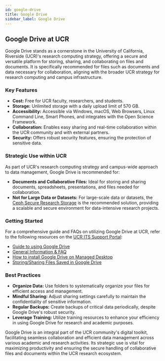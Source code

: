 ```yaml
---
id: google-drive
title: Google Drive
sidebar_label: Google Drive
---
```


## Google Drive at UCR

Google Drive stands as a cornerstone in the University of California, Riverside (UCR)'s research computing strategy, offering a secure and versatile platform for storing, sharing, and collaborating on files and documents. It is specifically recommended for files such as documents and data necessary for collaboration, aligning with the broader UCR strategy for research computing and campus infrastructure.

### Key Features

- **Cost:** Free for UCR faculty, researchers, and students.
- **Storage:** Unlimited storage with a daily upload limit of 570 GB.
- **Accessibility:** Accessible via Windows, macOS, Web Browsers, Linux Command Line, Smart Phones, and integrates with the Open Science Framework.
- **Collaboration:** Enables easy sharing and real-time collaboration within the UCR community and with external partners.
- **Security:** Offers robust security features, ensuring the protection of sensitive data.

### Strategic Use within UCR

As part of UCR's research computing strategy and campus-wide approach to data management, Google Drive is recommended for:

- **Documents and Collaborative Files:** Ideal for storing and sharing documents, spreadsheets, presentations, and files needed for collaboration.
- **Not for Large Data or Datasets:** For large-scale data or datasets, the [Ceph Secure Research Storage](ceph-secure-research-storage.md) is the recommended solution, providing a scalable and secure environment for data-intensive research projects.

### Getting Started

For a comprehensive guide and FAQs on utilizing Google Drive at UCR, refer to the following resources on the [UCR ITS Support Portal](https://ucrsupport.service-now.com/ucr_portal/):

- [Guide to using Google Drive](https://ucrsupport.service-now.com/ucr_portal/?id=kb_article&sys_id=0f55d6ad1bbb489826bd635bbc4bcbc5)
- [General Information & FAQ](https://ucrsupport.service-now.com/ucr_portal/?id=kb_article&sys_id=c35c53a91b35cc54750b11bebd4bcba2)
- [How to install Google Drive on Managed Desktop](https://ucrsupport.service-now.com/ucr_portal/?id=kb_article&sys_id=6344f4b5dba5f7800d74755a8c96193f)
- [Storing/Sharing Files Saved in Google Drive](https://ucrsupport.service-now.com/ucr_portal/?id=kb_article&sys_id=53e1a7751beec898f3444158dc4bcb1e)

### Best Practices

- **Organize Data:** Use folders to systematically organize your files for efficient access and management.
- **Mindful Sharing:** Adjust sharing settings carefully to maintain the confidentiality of sensitive information.
- **Regular Backups:** Create backups of critical data periodically, despite Google Drive's robust security.
- **Leverage Training:** Utilize training resources to enhance your efficiency in using Google Drive for research and academic purposes.

Google Drive is an integral part of the UCR community's digital toolkit, facilitating seamless collaboration and efficient data management across various academic and research activities. Its strategic use is vital for maximizing productivity and ensuring the secure handling of collaborative files and documents within the UCR research ecosystem.
